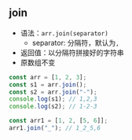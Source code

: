 ## join

- 语法：`arr.join(separator)`
  - separator: 分隔符，默认为`,`
- 返回值：以分隔符拼接好的字符串
- 原数组不变

```js
const arr = [1, 2, 3];
const s1 = arr.join();
const s2 = arr.join("-");
console.log(s1); // 1,2,3
console.log(s2); // 1-2-3

const arr1 = [1, 2, [5, 6]];
arr1.join("_"); // 1_2_5,6
```
